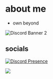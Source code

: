 # about me

- own beyond
  
![Discord Banner 2](https://discordapp.com/api/guilds/1097271368896217108/widget.png?style=banner2)

## socials 

[![Discord Presence](https://lanyard.cnrad.dev/api/1092691233010368653?idleMessage=probably%20sleeping%20or%20afk)](https://discord.com/users/1092691233010368653)

<a href="https://psnprofiles.com/Twin1dev"><img src="https://card.psnprofiles.com/2/Twin1dev.png" border="0"></a>
